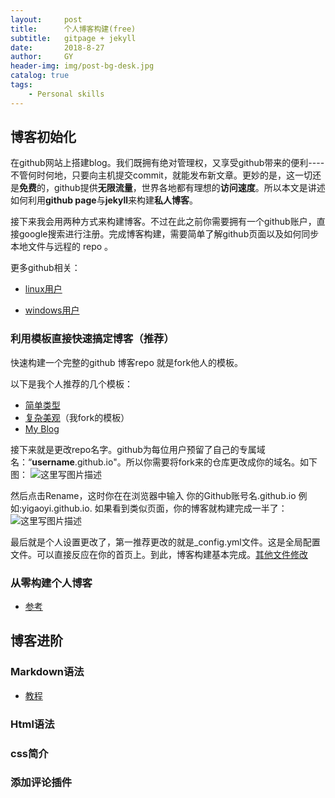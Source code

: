 ```yaml
---
layout:     post
title:      个人博客构建(free)
subtitle:   gitpage + jekyll
date:       2018-8-27
author:     GY
header-img: img/post-bg-desk.jpg
catalog: true
tags:
    - Personal skills
---
```


## 博客初始化

在github网站上搭建blog。我们既拥有绝对管理权，又享受github带来的便利----不管何时何地，只要向主机提交commit，就能发布新文章。更妙的是，这一切还是**免费**的，github提供**无限流量**，世界各地都有理想的**访问速度**。所以本文是讲述如何利用**github page**与**jekyll**来构建**私人博客**。

接下来我会用两种方式来构建博客。不过在此之前你需要拥有一个github账户，直接google搜索进行注册。完成博客构建，需要简单了解github页面以及如何同步本地文件与远程的 repo 。

更多github相关：

* [linux用户](https://www.liaoxuefeng.com/wiki/0013739516305929606dd18361248578c67b8067c8c017b000/00137628548491051ccfaef0ccb470894c858999603fedf000)

* [windows用户](https://blog.csdn.net/qq_35246620/article/details/66973794)

### 利用模板直接快速搞定博客（推荐）

快速构建一个完整的github 博客repo 就是fork他人的模板。

以下是我个人推荐的几个模板：

* [简单类型](https://github.com/dbtek/dbyll)
* [复杂美观](https://github.com/qiubaiying/qiubaiying.github.io)（我fork的模板）
* [My Blog](https://github.com/YIGAOYI/YIGAOYI.github.io)

接下来就是更改repo名字。github为每位用户预留了自己的专属域名：“**username**.github.io"。所以你需要将fork来的仓库更改成你的域名。如下图：
![这里写图片描述](https://img-blog.csdn.net/20180827125852743?watermark/2/text/aHR0cHM6Ly9ibG9nLmNzZG4ubmV0L3VweWR3cXBhc28=/font/5a6L5L2T/fontsize/400/fill/I0JBQkFCMA==/dissolve/70)

然后点击Rename，这时你在在浏览器中输入 你的Github账号名.github.io 例如:yigaoyi.github.io.
如果看到类似页面，你的博客就构建完成一半了：
![这里写图片描述](https://img-blog.csdn.net/20180827130222406?watermark/2/text/aHR0cHM6Ly9ibG9nLmNzZG4ubmV0L3VweWR3cXBhc28=/font/5a6L5L2T/fontsize/400/fill/I0JBQkFCMA==/dissolve/70)

最后就是个人设置更改了，第一推荐更改的就是_config.yml文件。这是全局配置文件。可以直接反应在你的首页上。到此，博客构建基本完成。[其他文件修改](https://www.jekyll.com.cn/docs/structure/)



### 从零构建个人博客

* [参考](https://blog.csdn.net/NockinOnHeavensDoor/article/details/80297456)

##  博客进阶

### Markdown语法

* [教程](https://coding.net/help/doc/project/markdown.html)

### Html语法

### css简介

###  添加评论插件
